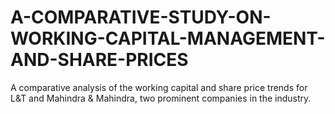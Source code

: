 # A-COMPARATIVE-STUDY-ON-WORKING-CAPITAL-MANAGEMENT-AND-SHARE-PRICES
A comparative analysis of the working capital and share price trends for L&amp;T and Mahindra &amp; Mahindra, two prominent companies in the industry. 
